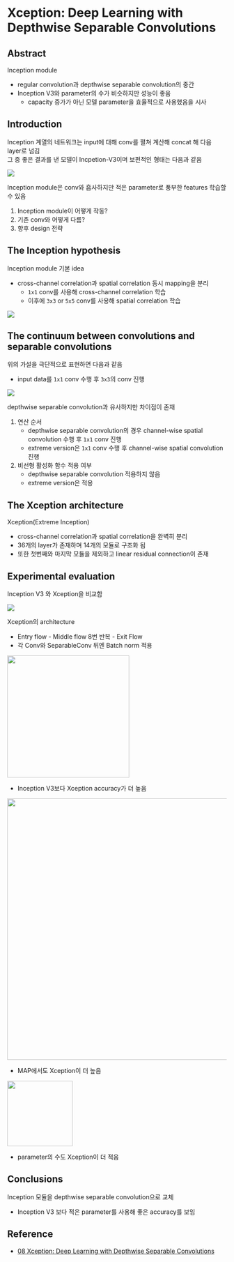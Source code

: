 # Xception: Deep Learning with Depthwise Separable Convolutions
## Abstract
Inception module
- regular convolution과 depthwise separable convolution의 중간
- Inception V3와 parameter의 수가 비슷하지만 성능이 좋음
    - capacity 증가가 아닌 모델 parameter을 효율적으로 사용했음을 시사

## Introduction
Inception 계열의 네트워크는 input에 대해 conv를 펼쳐 계산해 concat 해 다음 layer로 넘김  
그 중 좋은 결과를 낸 모델이 Incpetion-V3이며 보편적인 형태는 다음과 같음

<img src='images/inception_v3.png'>

Inception module은 conv와 흡사하지만 적은 parameter로 풍부한 features 학습할 수 있음
1. Inception module이 어떻게 작동?
2. 기존 conv와 어떻게 다름?
3. 향후 design 전략

## The Inception hypothesis
Inception module 기본 idea
- cross-channel correlation과 spatial correlation 동시 mapping을 분리
    - `1x1` conv를 사용해 cross-channel correlation 학습
    - 이후에 `3x3` or `5x5` conv를 사용해 spatial correlation 학습

<img src='images/simplified.png'>

## The continuum between convolutions and separable convolutions
위의 가설을 극단적으로 표현하면 다음과 같음
- input data를 `1x1` conv 수행 후 `3x3`의 conv 진행

<img src='images/extreme.png'>

depthwise separable convolution과 유사하지만 차이점이 존재
1. 연산 순서
    - depthwise separable convolution의 경우 channel-wise spatial convolution 수행 후 `1x1` conv 진행
    - extreme version은 `1x1` conv 수행 후 channel-wise spatial convolution 진행
2. 비선형 활성화 함수 적용 여부
    - depthwise separable convolution 적용하지 않음
    - extreme version은 적용

## The Xception architecture
Xception(Extreme Inception)
- cross-channel correlation과 spatial correlation을 완벽히 분리
- 36개의 layer가 존재하며 14개의 모듈로 구조화 됨
- 또한 첫번째와 마지막 모듈을 제외하고 linear residual connection이 존재

## Experimental evaluation  
Inception V3 와 Xception을 비교함

<img src='images/dataflow.png'>  

Xception의 architecture
- Entry flow - Middle flow 8번 반복 - Exit Flow
- 각 Conv와 SeparableConv 뒤엔 Batch norm 적용

<img src='images/accuracy.png' height=280>

- Inception V3보다 Xception accuracy가 더 높음

<img src='images/MAP.png' height=600>

- MAP에서도 Xception이 더 높음

<img src='images/param.png' height=150>

- parameter의 수도 Xception이 더 적음

## Conclusions
Inception 모듈을 depthwise separable convolution으로 교체 
- Inception V3 보다 적은 parameter를 사용해 좋은 accuracy를 보임

## Reference
- [08 Xception: Deep Learning with Depthwise Separable Convolutions](https://wikidocs.net/122179)
